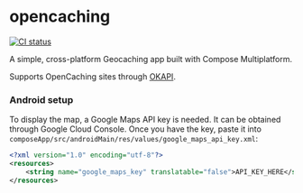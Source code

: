 # opencaching

[![CI status][ci_badge]][ci_link]

A simple, cross-platform Geocaching app built with Compose Multiplatform.

Supports OpenCaching sites through [OKAPI].

### Android setup

To display the map, a Google Maps API key is needed. It can be obtained through
Google Cloud Console. Once you have the key, paste it into
`composeApp/src/androidMain/res/values/google_maps_api_key.xml`:

```xml
<?xml version="1.0" encoding="utf-8"?>
<resources>
    <string name="google_maps_key" translatable="false">API_KEY_HERE</string>
</resources>
```

[OKAPI]: https://www.opencaching.pl/okapi/introduction.html

[ci_badge]: https://api.cirrus-ci.com/github/bartekpacia/opencaching.svg
[ci_link]: https://cirrus-ci.com/github/bartekpacia/opencaching
